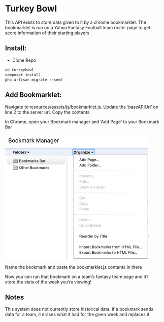 Turkey Bowl
===========

This API exists to store data given to it by a chrome bookmarklet. The bookmarklet is run on a Yahoo Fantasy Football team roster page to get score information of their starting players

Install:
----------------

- Clone Repo
```
cd turkeybowl
composer install
php artisan migrate --seed
```

Add Bookmarklet:
----------------

Navigate to resources/assets/js/bookmarklet.js. Update the ‘baseAPIUrl’ on line 2 to the server url. Copy the contents.

In Chrome, open your Bookmark manager and ‘Add Page’ to your Bookmark Bar

![](resources/5CA36B8E67DB92E6E5118027D0A65882.jpg)

Name the bookmark and paste the bookmarklet.js contents in there

Now you can run that bookmark on a team’s fantasy team page and it’ll store the stats of the week you’re viewing!

Notes
----------------

This system does not currently store historical data. If a bookmark sends data for a team, it erases what it had for the given week and replaces it
